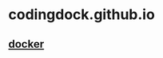 # codingdock.github.io

## [docker](https://github.com/CodingDock/codingdock.github.io/blob/master/%E7%AC%94%E8%AE%B0/docker/Docker%E7%AC%94%E8%AE%B0.md)
